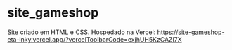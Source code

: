 # site_gameshop
Site criado em HTML e CSS. Hospedado na Vercel: https://site-gameshop-eta-inky.vercel.app/?vercelToolbarCode=exjhUH5KzCAZl7X
